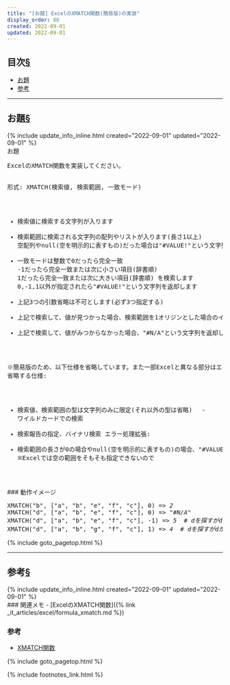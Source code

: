 ```yaml
---
title: "[お題] ExcelのXMATCH関数(簡易版)の実装"
display_order: 80
created: 2022-09-01
updated: 2022-09-01
---
```


## <a name="index">目次</a><a class="heading-anchor-permalink" href="#目次">§</a>

<ul id="index_ul">
<li><a href="#お題">お題</a></li>
<li><a href="#参考">参考</a></li>
</ul>

* * *
## <a name="お題">お題</a><a class="heading-anchor-permalink" href="#お題">§</a>
<div class="chapter-updated">{% include update_info_inline.html created="2022-09-01" updated="2022-09-01" %}</div>
<div class="code-box">
<div class="title">お題</div>
<pre>
ExcelのXMATCH関数を実装してください。

形式:
XMATCH(検索値, 検索範囲, 一致モード)
  - 検索値に検索する文字列が入ります
  - 検索範囲に検索される文字列の配列やリストが入ります(長さ1以上)
    空配列やnull(空を明示的に表すもの)だった場合は"#VALUE!"という文字列を返却します
  - 一致モードは整数で0だったら完全一致
                    -1だったら完全一致または次に小さい項目(辞書順)
                    1だったら完全一致または次に大きい項目(辞書順)
    を検索します
    0,-1,1以外が指定されたら"#VALUE!"という文字列を返却します
  - 上記3つの引数省略は不可とします(必ず3つ指定する)
  - 上記で検索して、値が見つかった場合、検索範囲を1オリジンとした場合のインデックスを返却します
  - 上記で検索して、値がみつからなかった場合、"#N/A"という文字列を返却します

※簡易版のため、以下仕様を省略しています。また一部Excelと異なる部分はエラー処理を拡張しています。
省略する仕様:
  - 検索値、検索範囲の型は文字列のみに限定(それ以外の型は省略)
　- ワイルドカードでの検索
  - 検索報告の指定、バイナリ検索
エラー処理拡張:
  - 検索範囲の長さが0の場合やnull(空を明示的に表すもの)の場合、"#VALUE!"を返却
    ※Excelでは空の範囲をそもそも指定できないので
</pre>
</div>
### 動作イメージ
<div class="code-box no-title">
<pre>
XMATCH("b", ["a", "b", "e", "f", "c"], 0) <em class="comment">=&gt; 2</em>
XMATCH("d", ["a", "b", "e", "f", "c"], 0) <em class="comment">=&gt; "#N/A"</em>
XMATCH("d", ["a", "b", "e", "f", "c"], -1) <em class="comment">=&gt; 5  # dを探すがdがないので、dの次に小さい項目(=c)のインデックスが返る</em>
XMATCH("d", ["a", "b", "g", "f", "c"], 1) <em class="comment">=&gt; 4  # dを探すがdがないので、dの次に大きな項目(=f)のインデックスが返る</em>
</pre>
</div>

{% include goto_pagetop.html %}

* * *
## <a name="参考">参考</a><a class="heading-anchor-permalink" href="#参考">§</a>
<div class="chapter-updated">{% include update_info_inline.html created="2022-09-01" updated="2022-09-01" %}</div>
### 関連メモ
- [ExcelのXMATCH関数]({% link _it_articles/excel/formula_xmatch.md %})

### 参考
- [XMATCH関数](https://support.microsoft.com/ja-jp/office/xmatch-%E9%96%A2%E6%95%B0-d966da31-7a6b-4a13-a1c6-5a33ed6a0312)

{% include goto_pagetop.html %}

{% include footnotes_link.html %}

